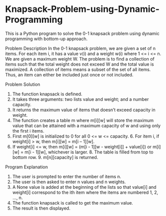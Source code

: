 # Knapsack-Problem-using-Dynamic-Programming
This is a Python program to solve the 0-1 knapsack problem using dynamic programming with bottom-up approach.

Problem Description
In the 0-1 knapsack problem, we are given a set of n items. For each item i, it has a value v(i) and a weight w(i) where 1 <= i <= n. We are given a maximum weight W. The problem is to find a collection of items such that the total weight does not exceed W and the total value is maximized. A collection of items means a subset of the set of all items. Thus, an item can either be included just once or not included.

Problem Solution
1. The function knapsack is defined.
2. It takes three arguments: two lists value and weight; and a number capacity.
3. It returns the maximum value of items that doesn’t exceed capacity in weight.
4. The function creates a table m where m[i][w] will store the maximum value that can be attained with a maximum capacity of w and using only the first i items.
5. First m[0][w] is initialized to 0 for all 0 <= w <= capacity. 6. For item i, if weight[i] > w, then m[i][w] = m[i – 1][w].
7. If weight[i] <= w, then m[i][w] = (m[i - 1][w - weight[i]] + value[i]) or m[i][w] = m[i - 1][w], whichever is larger. 8. The table is filled from top to bottom row. 9. m[n][capacity] is returned.

Program Explanation
1. The user is prompted to enter the number of items n.
2. The user is then asked to enter n values and n weights.
3. A None value is added at the beginning of the lists so that value[i] and weight[i] correspond to the ith item where the items are numbered 1, 2, …, n.
4. The function knapsack is called to get the maximum value.
5. The result is then displayed.
